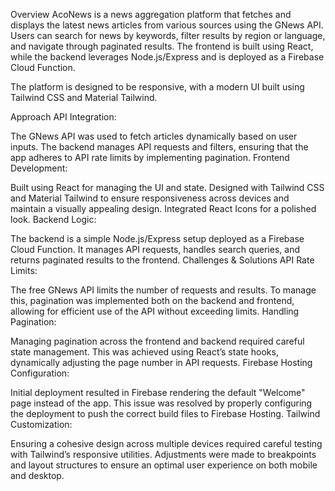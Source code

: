Overview
AcoNews is a news aggregation platform that fetches and displays the latest news articles from various sources using the GNews API. Users can search for news by keywords, filter results by region or language, and navigate through paginated results. The frontend is built using React, while the backend leverages Node.js/Express and is deployed as a Firebase Cloud Function.

The platform is designed to be responsive, with a modern UI built using Tailwind CSS and Material Tailwind.

Approach
API Integration:

The GNews API was used to fetch articles dynamically based on user inputs. The backend manages API requests and filters, ensuring that the app adheres to API rate limits by implementing pagination.
Frontend Development:

Built using React for managing the UI and state.
Designed with Tailwind CSS and Material Tailwind to ensure responsiveness across devices and maintain a visually appealing design.
Integrated React Icons for a polished look.
Backend Logic:

The backend is a simple Node.js/Express setup deployed as a Firebase Cloud Function.
It manages API requests, handles search queries, and returns paginated results to the frontend.
Challenges & Solutions
API Rate Limits:

The free GNews API limits the number of requests and results. To manage this, pagination was implemented both on the backend and frontend, allowing for efficient use of the API without exceeding limits.
Handling Pagination:

Managing pagination across the frontend and backend required careful state management. This was achieved using React’s state hooks, dynamically adjusting the page number in API requests.
Firebase Hosting Configuration:

Initial deployment resulted in Firebase rendering the default "Welcome" page instead of the app. This issue was resolved by properly configuring the deployment to push the correct build files to Firebase Hosting.
Tailwind Customization:

Ensuring a cohesive design across multiple devices required careful testing with Tailwind’s responsive utilities. Adjustments were made to breakpoints and layout structures to ensure an optimal user experience on both mobile and desktop.
